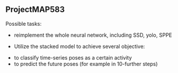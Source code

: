 ## ProjectMAP583

Possible tasks:

* reimplement the whole neural network, including SSD, yolo, SPPE

* Utilize the stacked model to achieve several objective:
 - to classify time-series poses as a certain activity
 - to predict the future poses (for example in 10-further steps)

